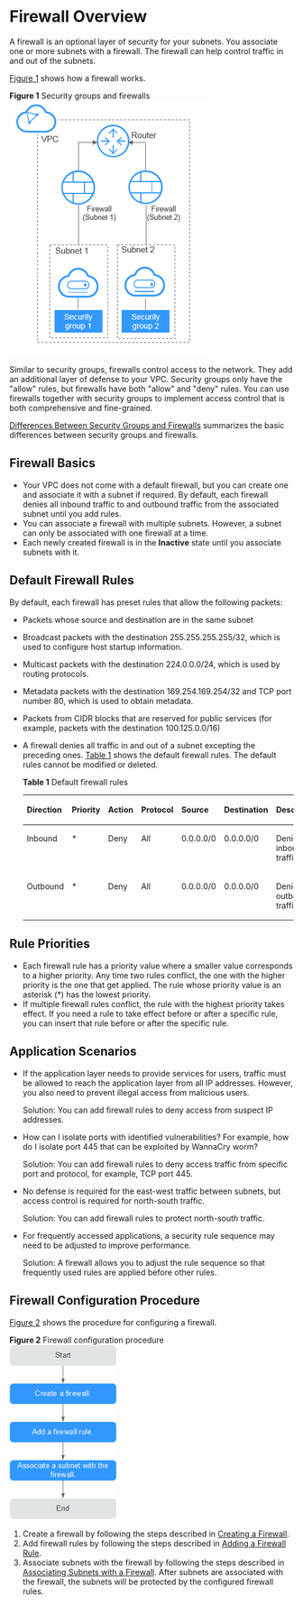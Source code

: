 # Firewall Overview<a name="acl_0001"></a>

A firewall is an optional layer of security for your subnets. You associate one or more subnets with a firewall. The firewall can help control traffic in and out of the subnets.

[Figure 1](#fig9582182315479)  shows how a firewall works.

**Figure  1**  Security groups and firewalls<a name="fig9582182315479"></a>  
![](figures/security-groups-and-firewalls.png "security-groups-and-firewalls")

Similar to security groups, firewalls control access to the network. They add an additional layer of defense to your VPC. Security groups only have the "allow" rules, but firewalls have both "allow" and "deny" rules. You can use firewalls together with security groups to implement access control that is both comprehensive and fine-grained.

[Differences Between Security Groups and Firewalls](differences-between-security-groups-and-firewalls.md)  summarizes the basic differences between security groups and firewalls.

## Firewall Basics<a name="section1952742625114"></a>

-   Your VPC does not come with a default firewall, but you can create one and associate it with a subnet if required. By default, each firewall denies all inbound traffic to and outbound traffic from the associated subnet until you add rules.
-   You can associate a firewall with multiple subnets. However, a subnet can only be associated with one firewall at a time.
-   Each newly created firewall is in the  **Inactive**  state until you associate subnets with it.

## Default Firewall Rules<a name="section99541345213"></a>

By default, each firewall has preset rules that allow the following packets:

-   Packets whose source and destination are in the same subnet
-   Broadcast packets with the destination 255.255.255.255/32, which is used to configure host startup information.
-   Multicast packets with the destination 224.0.0.0/24, which is used by routing protocols.
-   Metadata packets with the destination 169.254.169.254/32 and TCP port number 80, which is used to obtain metadata.
-   Packets from CIDR blocks that are reserved for public services \(for example, packets with the destination 100.125.0.0/16\)
-   A firewall denies all traffic in and out of a subnet excepting the preceding ones.  [Table 1](#table1034601475112)  shows the default firewall rules. The default rules cannot be modified or deleted.

    **Table  1**  Default firewall rules

    <a name="table1034601475112"></a>
    <table><thead align="left"><tr id="row1267171445118"><th class="cellrowborder" valign="top" width="11.918808119188078%" id="mcps1.2.8.1.1"><p id="p4671214185116"><a name="p4671214185116"></a><a name="p4671214185116"></a><strong id="b12656727141516"><a name="b12656727141516"></a><a name="b12656727141516"></a>Direction</strong></p>
    </th>
    <th class="cellrowborder" valign="top" width="6.05939406059394%" id="mcps1.2.8.1.2"><p id="p46711614195111"><a name="p46711614195111"></a><a name="p46711614195111"></a>Priority</p>
    </th>
    <th class="cellrowborder" valign="top" width="7.0892910708929096%" id="mcps1.2.8.1.3"><p id="p186711114105115"><a name="p186711114105115"></a><a name="p186711114105115"></a><strong id="b16601851131517"><a name="b16601851131517"></a><a name="b16601851131517"></a>Action</strong></p>
    </th>
    <th class="cellrowborder" valign="top" width="8.25917408259174%" id="mcps1.2.8.1.4"><p id="p86711114195114"><a name="p86711114195114"></a><a name="p86711114195114"></a><strong id="b14117145217158"><a name="b14117145217158"></a><a name="b14117145217158"></a>Protocol</strong></p>
    </th>
    <th class="cellrowborder" valign="top" width="14.198580141985797%" id="mcps1.2.8.1.5"><p id="p12671101405114"><a name="p12671101405114"></a><a name="p12671101405114"></a><strong id="b42971979165"><a name="b42971979165"></a><a name="b42971979165"></a>Source</strong></p>
    </th>
    <th class="cellrowborder" valign="top" width="12.568743125687428%" id="mcps1.2.8.1.6"><p id="p2671814165117"><a name="p2671814165117"></a><a name="p2671814165117"></a><strong id="b32151116131617"><a name="b32151116131617"></a><a name="b32151116131617"></a>Destination</strong></p>
    </th>
    <th class="cellrowborder" valign="top" width="39.90600939906009%" id="mcps1.2.8.1.7"><p id="p136711114195118"><a name="p136711114195118"></a><a name="p136711114195118"></a><strong id="b84235270694155"><a name="b84235270694155"></a><a name="b84235270694155"></a>Description</strong></p>
    </th>
    </tr>
    </thead>
    <tbody><tr id="row167117147516"><td class="cellrowborder" valign="top" width="11.918808119188078%" headers="mcps1.2.8.1.1 "><p id="p14671214175113"><a name="p14671214175113"></a><a name="p14671214175113"></a>Inbound</p>
    </td>
    <td class="cellrowborder" valign="top" width="6.05939406059394%" headers="mcps1.2.8.1.2 "><p id="p467181413516"><a name="p467181413516"></a><a name="p467181413516"></a>*</p>
    </td>
    <td class="cellrowborder" valign="top" width="7.0892910708929096%" headers="mcps1.2.8.1.3 "><p id="p767141475110"><a name="p767141475110"></a><a name="p767141475110"></a>Deny</p>
    </td>
    <td class="cellrowborder" valign="top" width="8.25917408259174%" headers="mcps1.2.8.1.4 "><p id="p12671161413512"><a name="p12671161413512"></a><a name="p12671161413512"></a>All</p>
    </td>
    <td class="cellrowborder" valign="top" width="14.198580141985797%" headers="mcps1.2.8.1.5 "><p id="p1967117148511"><a name="p1967117148511"></a><a name="p1967117148511"></a>0.0.0.0/0</p>
    </td>
    <td class="cellrowborder" valign="top" width="12.568743125687428%" headers="mcps1.2.8.1.6 "><p id="p10671101425118"><a name="p10671101425118"></a><a name="p10671101425118"></a>0.0.0.0/0</p>
    </td>
    <td class="cellrowborder" valign="top" width="39.90600939906009%" headers="mcps1.2.8.1.7 "><p id="p967101418517"><a name="p967101418517"></a><a name="p967101418517"></a>Denies all inbound traffic.</p>
    </td>
    </tr>
    <tr id="row11671414155113"><td class="cellrowborder" valign="top" width="11.918808119188078%" headers="mcps1.2.8.1.1 "><p id="p1567121445119"><a name="p1567121445119"></a><a name="p1567121445119"></a>Outbound</p>
    </td>
    <td class="cellrowborder" valign="top" width="6.05939406059394%" headers="mcps1.2.8.1.2 "><p id="p2671161475110"><a name="p2671161475110"></a><a name="p2671161475110"></a>*</p>
    </td>
    <td class="cellrowborder" valign="top" width="7.0892910708929096%" headers="mcps1.2.8.1.3 "><p id="p18671181425114"><a name="p18671181425114"></a><a name="p18671181425114"></a>Deny</p>
    </td>
    <td class="cellrowborder" valign="top" width="8.25917408259174%" headers="mcps1.2.8.1.4 "><p id="p667111455114"><a name="p667111455114"></a><a name="p667111455114"></a>All</p>
    </td>
    <td class="cellrowborder" valign="top" width="14.198580141985797%" headers="mcps1.2.8.1.5 "><p id="p3671114195119"><a name="p3671114195119"></a><a name="p3671114195119"></a>0.0.0.0/0</p>
    </td>
    <td class="cellrowborder" valign="top" width="12.568743125687428%" headers="mcps1.2.8.1.6 "><p id="p06711814205118"><a name="p06711814205118"></a><a name="p06711814205118"></a>0.0.0.0/0</p>
    </td>
    <td class="cellrowborder" valign="top" width="39.90600939906009%" headers="mcps1.2.8.1.7 "><p id="p17671814105114"><a name="p17671814105114"></a><a name="p17671814105114"></a>Denies all outbound traffic.</p>
    </td>
    </tr>
    </tbody>
    </table>


## Rule Priorities<a name="section74125695419"></a>

-   Each firewall rule has a priority value where a smaller value corresponds to a higher priority. Any time two rules conflict, the one with the higher priority is the one that get applied. The rule whose priority value is an asterisk \(\*\) has the lowest priority.
-   If multiple firewall rules conflict, the rule with the highest priority takes effect. If you need a rule to take effect before or after a specific rule, you can insert that rule before or after the specific rule.

## Application Scenarios<a name="section1864416226298"></a>

-   If the application layer needs to provide services for users, traffic must be allowed to reach the application layer from all IP addresses. However, you also need to prevent illegal access from malicious users.

    Solution: You can add firewall rules to deny access from suspect IP addresses.

-   How can I isolate ports with identified vulnerabilities? For example, how do I isolate port 445 that can be exploited by WannaCry worm?

    Solution: You can add firewall rules to deny access traffic from specific port and protocol, for example, TCP port 445.

-   No defense is required for the east-west traffic between subnets, but access control is required for north-south traffic.

    Solution: You can add firewall rules to protect north-south traffic.

-   For frequently accessed applications, a security rule sequence may need to be adjusted to improve performance.

    Solution: A firewall allows you to adjust the rule sequence so that frequently used rules are applied before other rules.


## Firewall Configuration Procedure<a name="section14396131910515"></a>

[Figure 2](#fig1643183218163)  shows the procedure for configuring a firewall.

**Figure  2**  Firewall configuration procedure<a name="fig1643183218163"></a>  
![](figures/firewall-configuration-procedure.png "firewall-configuration-procedure")

1.  Create a firewall by following the steps described in  [Creating a Firewall](creating-a-firewall.md).
2.  Add firewall rules by following the steps described in  [Adding a Firewall Rule](adding-a-firewall-rule.md).
3.  Associate subnets with the firewall by following the steps described in  [Associating Subnets with a Firewall](associating-subnets-with-a-firewall.md). After subnets are associated with the firewall, the subnets will be protected by the configured firewall rules.

